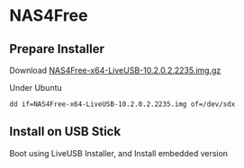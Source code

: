 

# NAS4Free

## Prepare Installer
Download [NAS4Free-x64-LiveUSB-10.2.0.2.2235.img.gz](http://sourceforge.net/projects/nas4free/files/NAS4Free-10.2.0.2/)

Under Ubuntu

    dd if=NAS4Free-x64-LiveUSB-10.2.0.2.2235.img of=/dev/sdx

## Install on USB Stick
Boot using LiveUSB Installer, and Install embedded version
